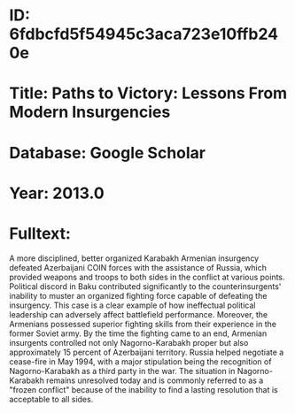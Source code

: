 # ID: 6fdbcfd5f54945c3aca723e10ffb240e
# Title: Paths to Victory: Lessons From Modern Insurgencies
# Database: Google Scholar
# Year: 2013.0
# Fulltext:
A more disciplined, better organized Karabakh Armenian insurgency defeated Azerbaijani COIN forces with the assistance of Russia, which provided weapons and troops to both sides in the conflict at various points.
Political discord in Baku contributed significantly to the counterinsurgents' inability to muster an organized fighting force capable of defeating the insurgency.
This case is a clear example of how ineffectual political leadership can adversely affect battlefield performance.
Moreover, the Armenians possessed superior fighting skills from their experience in the former Soviet army.
By the time the fighting came to an end, Armenian insurgents controlled not only Nagorno-Karabakh proper but also approximately 15 percent of Azerbaijani territory.
Russia helped negotiate a cease-fire in May 1994, with a major stipulation being the recognition of Nagorno-Karabakh as a third party in the war.
The situation in Nagorno-Karabakh remains unresolved today and is commonly referred to as a "frozen conflict" because of the inability to find a lasting resolution that is acceptable to all sides.